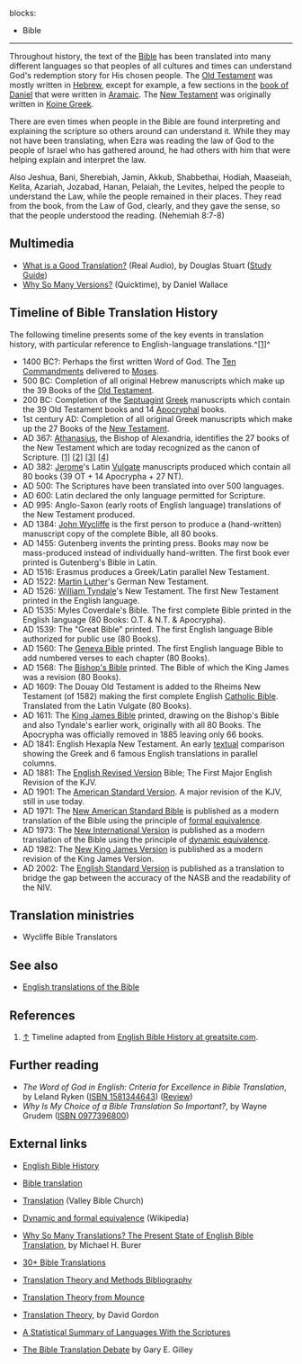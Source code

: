 blocks:
- Bible
---
Throughout history, the text of the [Bible](Bible "Bible") has been
translated into many different languages so that peoples of all
cultures and times can understand God's redemption story for His
chosen people. The [Old Testament](Old_Testament "Old Testament")
was mostly written in [Hebrew](Hebrew "Hebrew"), except for
example, a few sections in the
[book of Daniel](Book_of_Daniel "Book of Daniel") that were written
in [Aramaic](Aramaic "Aramaic"). The
[New Testament](New_Testament "New Testament") was originally
written in [Koine Greek](Koine_Greek "Koine Greek").

There are even times when people in the Bible are found
interpreting and explaining the scripture so others around can
understand it. While they may not have been translating, when Ezra
was reading the law of God to the people of Israel who has gathered
around, he had others with him that were helping explain and
interpret the law.

Also Jeshua, Bani, Sherebiah, Jamin, Akkub, Shabbethai, Hodiah,
Maaseiah, Kelita, Azariah, Jozabad, Hanan, Pelaiah, the Levites,
helped the people to understand the Law, while the people remained
in their places. They read from the book, from the Law of God,
clearly, and they gave the sense, so that the people understood the
reading. (Nehemiah 8:7-8)

## Multimedia

-   [What is a Good Translation?](http://www.gordonconwell.edu/audio/dimensions/htsb/htsb02.ram)
    (Real Audio), by Douglas Stuart
    ([Study Guide](http://www.gordonconwell.edu/ockenga/dimensions/htsb/pdf/studying_02.pdf))
-   [Why So Many Versions?](http://biblicaltraining.org/audio/CH201/history_04_MSTR.mov)
    (Quicktime), by Daniel Wallace

## Timeline of Bible Translation History

The following timeline presents some of the key events in
translation history, with particular reference to English-language
translations.^[[1]](#note-0)^

-   1400 BC?: Perhaps the first written Word of God. The
    [Ten Commandments](Ten_Commandments "Ten Commandments") delivered
    to [Moses](Moses "Moses").
-   500 BC: Completion of all original Hebrew manuscripts which
    make up the 39 Books of the
    [Old Testament](Old_Testament "Old Testament").
-   200 BC: Completion of the [Septuagint](Septuagint "Septuagint")
    [Greek](Greek "Greek") manuscripts which contain the 39 Old
    Testament books and 14 [Apocryphal](Apocrypha "Apocrypha") books.
-   1st century AD: Completion of all original Greek manuscripts
    which make up the 27 Books of the
    [New Testament](New_Testament "New Testament").
-   AD 367: [Athanasius](Athanasius "Athanasius"), the Bishop of
    Alexandria, identifies the 27 books of the New Testament which are
    today recognized as the canon of Scripture.
    [[1]](http://www.ccel.org/fathers2/NPNF2-04/Npnf2-04-93.htm)
    [[2]](http://chi.gospelcom.net/DAILYF/2001/01/daily-01-07-2001.shtml)
    [[3]](http://www.ntcanon.org/Athanasius.shtml#Festal_Letter)
    [[4]](http://en.wikipedia.org/wiki/Athanasius)
-   AD 382: [Jerome](Jerome "Jerome")'s Latin
    [Vulgate](Vulgate "Vulgate") manuscripts produced which contain all
    80 books (39 OT + 14 Apocrypha + 27 NT).
-   AD 500: The Scriptures have been translated into over 500
    languages.
-   AD 600: Latin declared the only language permitted for
    Scripture.
-   AD 995: Anglo-Saxon (early roots of English language)
    translations of the New Testament produced.
-   AD 1384: [John Wycliffe](John_Wycliffe "John Wycliffe") is the
    first person to produce a (hand-written) manuscript copy of the
    complete Bible, all 80 books.
-   AD 1455: Gutenberg invents the printing press. Books may now be
    mass-produced instead of individually hand-written. The first book
    ever printed is Gutenberg's Bible in Latin.
-   AD 1516: Erasmus produces a Greek/Latin parallel New Testament.
-   AD 1522: [Martin Luther](Martin_Luther "Martin Luther")'s
    German New Testament.
-   AD 1526: [William Tyndale](William_Tyndale "William Tyndale")'s
    New Testament. The first New Testament printed in the English
    language.
-   AD 1535: Myles Coverdale's Bible. The first complete Bible
    printed in the English language (80 Books: O.T. & N.T. &
    Apocrypha).
-   AD 1539: The "Great Bible" printed. The first English language
    Bible authorized for public use (80 Books).
-   AD 1560: The
    [Geneva Bible](index.php?title=Geneva_Bible&action=edit&redlink=1 "Geneva Bible (page does not exist)")
    printed. The first English language Bible to add numbered verses to
    each chapter (80 Books).
-   AD 1568: The
    [Bishop's Bible](index.php?title=Bishop's_Bible&action=edit&redlink=1 "Bishop's Bible (page does not exist)")
    printed. The Bible of which the King James was a revision (80
    Books).
-   AD 1609: The Douay Old Testament is added to the Rheims New
    Testament (of 1582) making the first complete English
    [Catholic Bible](Douay-Rheims_Bible "Douay-Rheims Bible").
    Translated from the Latin Vulgate (80 Books).
-   AD 1611: The
    [King James Bible](King_James_Version "King James Version")
    printed, drawing on the Bishop's Bible and also Tyndale's earlier
    work, originally with all 80 Books. The Apocrypha was officially
    removed in 1885 leaving only 66 books.
-   AD 1841: English Hexapla New Testament. An early
    [textual](Textual_criticism "Textual criticism") comparison showing
    the Greek and 6 famous English translations in parallel columns.
-   AD 1881: The
    [English Revised Version](English_Revised_Version "English Revised Version")
    Bible; The First Major English Revision of the KJV.
-   AD 1901: The
    [American Standard Version](American_Standard_Version "American Standard Version").
    A major revision of the KJV, still in use today.
-   AD 1971: The
    [New American Standard Bible](New_American_Standard_Bible "New American Standard Bible")
    is published as a modern translation of the Bible using the
    principle of
    [formal equivalence](index.php?title=Formal_equivalence&action=edit&redlink=1 "Formal equivalence (page does not exist)").
-   AD 1973: The
    [New International Version](New_International_Version "New International Version")
    is published as a modern translation of the Bible using the
    principle of
    [dynamic equivalence](Dynamic_equivalence "Dynamic equivalence").
-   AD 1982: The
    [New King James Version](New_King_James_Version "New King James Version")
    is published as a modern revision of the King James Version.
-   AD 2002: The
    [English Standard Version](English_Standard_Version "English Standard Version")
    is published as a translation to bridge the gap between the
    accuracy of the NASB and the readability of the NIV.

## Translation ministries

-   Wycliffe Bible Translators

## See also

-   [English translations of the Bible](English_translations_of_the_Bible "English translations of the Bible")

## References

1.  [↑](#ref-0) Timeline adapted from
    [English Bible History at greatsite.com](http://www.greatsite.com/timeline-english-bible-history/index.html).

## Further reading

-   *The Word of God in English: Criteria for Excellence in Bible Translation*,
    by Leland Ryken
    ([ISBN 1581344643](http://www.theopedia.com/Special:BookSources/1581344643))
    ([Review](http://www.denverseminary.edu/dj/articles2003/0200/0204.php))
-   *Why Is My Choice of a Bible Translation So Important?*, by
    Wayne Grudem
    ([ISBN 0977396800](http://www.theopedia.com/Special:BookSources/0977396800))

## External links

-   [English Bible History](http://www.greatsite.com/timeline-english-bible-history/)
-   [Bible translation](http://www.geocities.com/bible_translation/)
-   [Translation](http://www.valleybible.net/resources/AdultEducationClasses/Doctrine/Bibliology/translation.shtml)
    (Valley Bible Church)
-   [Dynamic and formal equivalence](http://en.wikipedia.org/wiki/Formal_equivalence)
    (Wikipedia)
-   [Why So Many Translations? The Present State of English Bible Translation](http://www.bible.org/page.asp?page_id=3197),
    by Michael H. Burer

-   [30+ Bible Translations](http://www.biblestudytools.com/bible-versions/)
-   [Translation Theory and Methods Bibliography](http://www.bible-researcher.com/versbib11.html)
-   [Translation Theory from Mounce](http://www.bible-researcher.com/gordon.html)
-   [Translation Theory](http://www.bible-researcher.com/gordon.html),
    by David Gordon
-   [A Statistical Summary of Languages With the Scriptures](http://www.biblesociety.org/latestnews/latest232-slr2002stats.html)
-   [The Bible Translation Debate](http://www.svchapel.org/Resources/Articles/read_articles.asp?id=86)
    by Gary E. Gilley



